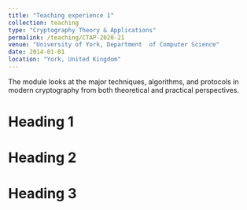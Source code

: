 ```yaml
---
title: "Teaching experience 1"
collection: teaching
type: "Cryptography Theory & Applications"
permalink: /teaching/CTAP-2020-21
venue: "University of York, Department  of Computer Science"
date: 2014-01-01
location: "York, United Kingdom"
---
```


The module looks at the major techniques, algorithms, and protocols in modern cryptography from both theoretical and practical perspectives. 

Heading 1
======

Heading 2
======

Heading 3
======